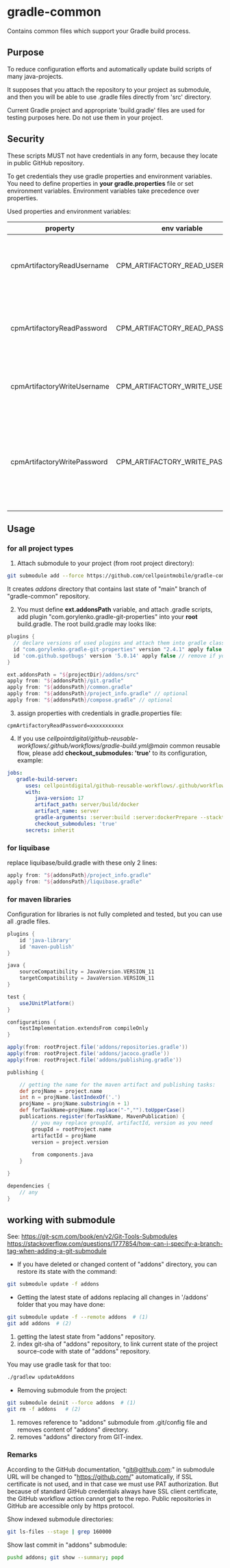 # gradle-common

Contains common files which support your Gradle build process.

## Purpose 

To reduce configuration efforts and automatically update build scripts of many java-projects. 

It supposes that you attach the repository to your project as submodule, and then you will be able to 
use .gradle files directly from 'src' directory.

Current Gradle project and appropriate 'build.gradle' files are used for testing purposes here. 
Do not use them in your project.   

## Security

These scripts MUST not have credentials in any form, because they locate in public GitHub repository. 

To get credentials they use gradle properties and environment variables.
You need to define properties in **your gradle.properties** file or set environment variables.
Environment variables take precedence over properties.

Used properties and environment variables:

| property | env variable | descrition                                                                                       | default                                             |
|-|-|-|-|
|cpmArtifactoryReadUsername|CPM_ARTIFACTORY_READ_USERNAME| username for readonly access to common maven repository.| 'cellpointmobileread'                               | 
|cpmArtifactoryReadPassword|CPM_ARTIFACTORY_READ_PASSWORD| password for readonly access to common maven repository.| ''                                                  |
|cpmArtifactoryWriteUsername|CPM_ARTIFACTORY_WRITE_USERNAME| username for write access to common maven repository.| 'github'                                            |
|cpmArtifactoryWritePassword|CPM_ARTIFACTORY_WRITE_PASSWORD| password for write access to common maven repository. <br/> This password usually assigned by CI | 'jenkinspasswordplaceholder' used as a placeholder |   


## Usage

### for all project types

1) Attach submodule to your project (from root project directory):

```bash
git submodule add --force https://github.com/cellpointmobile/gradle-common.git addons
```

It creates *addons* directory that contains last state of "main" branch of "gradle-common" repository. 


2) You must define **ext.addonsPath** variable, and attach .gradle scripts, add plugin "com.gorylenko.gradle-git-properties"
   into your **root** build.gradle. The root build.gradle may looks like:
 
```groovy
plugins {
  // declare versions of used plugins and attach them into gradle classpath
  id "com.gorylenko.gradle-git-properties" version "2.4.1" apply false
  id 'com.github.spotbugs' version '5.0.14' apply false // remove if you don`t want to use spotbugs  
}

ext.addonsPath = "${projectDir}/addons/src"
apply from: "${addonsPath}/git.gradle"
apply from: "${addonsPath}/common.gradle"
apply from: "${addonsPath}/project_info.gradle" // optional
apply from: "${addonsPath}/compose.gradle" // optional
```

3) assign properties with credentials in gradle.properties file:

```properties
cpmArtifactoryReadPassword=xxxxxxxxxxx
```

4) If you use *cellpointdigital/github-reusable-workflows/.github/workflows/gradle-build.yml@main* common reusable flow,
  please add **checkout_submodules: 'true'** to its configuration, example:

```yaml
jobs:
   gradle-build-server:
      uses: cellpointdigital/github-reusable-workflows/.github/workflows/gradle-build.yml@main
      with:
         java-version: 17
         artifact_path: server/build/docker
         artifact_name: server
         gradle-arguments: :server:build :server:dockerPrepare --stacktrace
         checkout_submodules: 'true'
      secrets: inherit
```

### for liquibase

replace liquibase/build.gradle with these only 2 lines:

```groovy
apply from: "${addonsPath}/project_info.gradle"
apply from: "${addonsPath}/liquibase.gradle"
```


### for maven libraries

Configuration for libraries is not fully completed and tested, but you can use all .gradle files.

```groovy
plugins {
    id 'java-library'
    id 'maven-publish'
}

java {
    sourceCompatibility = JavaVersion.VERSION_11
    targetCompatibility = JavaVersion.VERSION_11
}

test {
    useJUnitPlatform()
}

configurations {
    testImplementation.extendsFrom compileOnly
}

apply(from: rootProject.file('addons/repositories.gradle'))
apply(from: rootProject.file('addons/jacoco.gradle'))
apply(from: rootProject.file('addons/publishing.gradle'))

publishing {

    // getting the name for the maven artifact and publishing tasks:
    def projName = project.name
    int n = projName.lastIndexOf('.')
    projName = projName.substring(n + 1)
    def forTaskName=projName.replace("-","").toUpperCase()
    publications.register(forTaskName, MavenPublication) {
        // you may replace groupId, artifactId, version as you need
        groupId = rootProject.name  
        artifactId = projName
        version = project.version
        
        from components.java
    }

}

dependencies {
    // any
}
```



## working with submodule

See:
https://git-scm.com/book/en/v2/Git-Tools-Submodules
https://stackoverflow.com/questions/1777854/how-can-i-specify-a-branch-tag-when-adding-a-git-submodule

- If you have deleted or changed content of "addons" directory, you can restore its state with the command:

```bash
git submodule update -f addons 
```

- Getting the latest state of addons replacing all changes in '/addons' folder that you may have done:

```bash
git submodule update -f --remote addons  # (1) 
git add addons  # (2)   
```

1) getting the latest state from "addons" repository.
2) index git-sha of "addons" repository, to link current state of the project source-code with state of "addons" repository.

You may use gradle task for that too: 
```bash
./gradlew updateAddons
```

- Removing submodule from the project:

```bash
git submodule deinit --force addons  # (1)
git rm -f addons   # (2)
```
1) removes reference to "addons" submodule from .git/config file and removes content of "addons" directory.
2) removes "addons" directory from GIT-index.


### Remarks

According to the GitHub documentation, "git@github.com:" in submodule URL will be changed to
"https://github.com/" automatically, if SSL certificate is not used, and in that case we must use PAT authorization.
But because of standard GitHub credentials always have SSL client certificate, the GitHub workflow action 
cannot get to the repo. Public repositories in GitHub are accessible only by https protocol. 

Show indexed submodule directories:
```bash
git ls-files --stage | grep 160000
```

Show last commit in "addons" submodule:
```bash
pushd addons; git show --summary; popd
```
